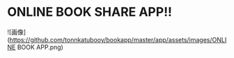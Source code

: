 # ONLINE BOOK SHARE APP!!

![画像](https://github.com/tonnkatubooy/bookapp/master/app/assets/images/ONLINE BOOK APP.png)
